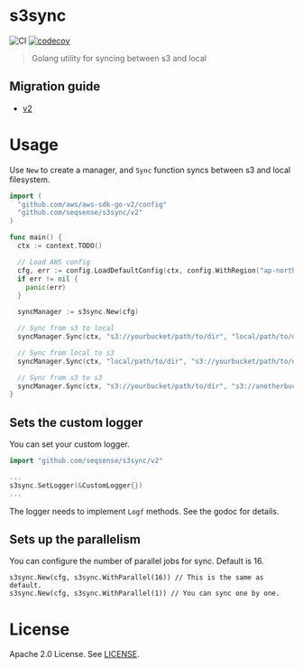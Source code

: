 # s3sync

![CI](https://github.com/seqsense/s3sync/workflows/CI/badge.svg)
[![codecov](https://codecov.io/gh/seqsense/s3sync/branch/master/graph/badge.svg)](https://codecov.io/gh/seqsense/s3sync)

> Golang utility for syncing between s3 and local

## Migration guide

- [v2](MIGRATION.md#v2)

# Usage

Use `New` to create a manager, and `Sync` function syncs between s3 and local filesystem.

```go
import (
  "github.com/aws/aws-sdk-go-v2/config"
  "github.com/seqsense/s3sync/v2"
)

func main() {
  ctx := context.TODO()

  // Load AWS config
  cfg, err := config.LoadDefaultConfig(ctx, config.WithRegion("ap-northeast-1"))
  if err != nil {
    panic(err)
  }

  syncManager := s3sync.New(cfg)

  // Sync from s3 to local
  syncManager.Sync(ctx, "s3://yourbucket/path/to/dir", "local/path/to/dir")

  // Sync from local to s3
  syncManager.Sync(ctx, "local/path/to/dir", "s3://yourbucket/path/to/dir")

  // Sync from s3 to s3
  syncManager.Sync(ctx, "s3://yourbucket/path/to/dir", "s3://anotherbucket/path/to/dir")
}
```

## Sets the custom logger

You can set your custom logger.

```go
import "github.com/seqsense/s3sync/v2"

...
s3sync.SetLogger(&CustomLogger{})
...
```

The logger needs to implement `Logf` methods. See the godoc for details.

## Sets up the parallelism

You can configure the number of parallel jobs for sync. Default is 16.

```
s3sync.New(cfg, s3sync.WithParallel(16)) // This is the same as default.
s3sync.New(cfg, s3sync.WithParallel(1)) // You can sync one by one.
```

# License

Apache 2.0 License. See [LICENSE](https://github.com/seqsense/s3sync/blob/master/LICENSE).
